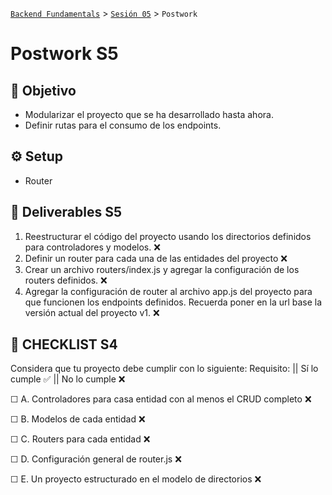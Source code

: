 [`Backend Fundamentals`](../../README.md) > [`Sesión 05`](../README.md) > `Postwork`

# Postwork S5

## 🎯 Objetivo

- Modularizar el proyecto que se ha desarrollado hasta ahora.
- Definir rutas para el consumo de los endpoints.

## ⚙️ Setup

- Router

## 📑 Deliverables S5

1. Reestructurar el código del proyecto usando los directorios definidos para controladores y modelos.   ❌
2. Definir un router para cada una de las entidades del proyecto   ❌
3. Crear un archivo routers/index.js y agregar la configuración de los routers definidos.  ❌
4. Agregar la configuración de router al archivo app.js del proyecto para que funcionen los endpoints definidos. Recuerda poner en la url base la versión actual del proyecto v1.  ❌

## 📑 CHECKLIST S4

Considera que tu proyecto debe cumplir con lo siguiente:
Requisito:  ||  Sí lo cumple    ✅  ||  	No lo cumple    ❌

☐ A. Controladores para casa entidad con al menos el CRUD completo 	  ❌	

☐ B. Modelos de cada entidad 		  ❌

☐ C. Routers para cada entidad 		  ❌

☐ D. Configuración general de router.js 		  ❌

☐ E. Un proyecto estructurado en el modelo de directorios  ❌
